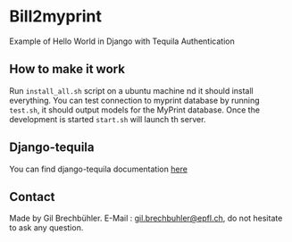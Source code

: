 # Bill2myprint
Example of Hello World in Django with Tequila Authentication


## How to make it work
Run `install_all.sh` script on a ubuntu machine nd it should install everything.
You can test connection to myprint database by running `test.sh`, it should output models for the MyPrint database.
Once the development is started `start.sh` will launch th server.


## Django-tequila

You can find django-tequila documentation [here](https://pypi.python.org/pypi/django-tequila/2.1.7)


## Contact
Made by Gil Brechbühler. E-Mail : gil.brechbuhler@epfl.ch, do not hesitate to ask any question.

